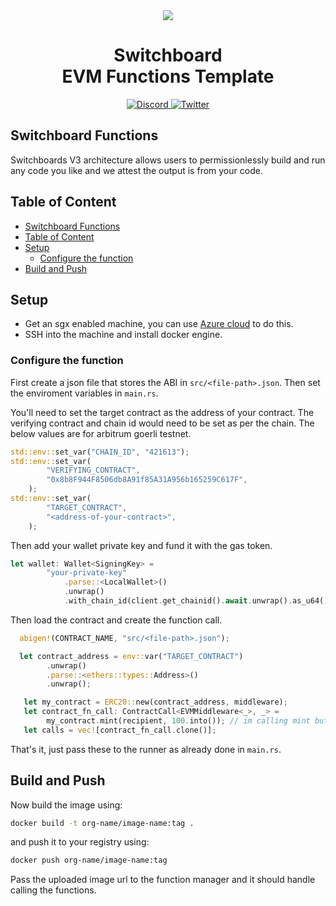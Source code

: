 <div align="center">
  <img src="https://github.com/switchboard-xyz/sbv2-core/raw/main/website/static/img/icons/switchboard/avatar.png" />

  <h1>Switchboard<br>EVM Functions Template</h1>

  <p>
    <a href="https://discord.gg/switchboardxyz">
      <img alt="Discord" src="https://img.shields.io/discord/841525135311634443?color=blueviolet&logo=discord&logoColor=white" />
    </a>
    <a href="https://twitter.com/switchboardxyz">
      <img alt="Twitter" src="https://img.shields.io/twitter/follow/switchboardxyz?label=Follow+Switchboard" />
    </a>
  </p>
</div>

## Switchboard Functions

Switchboards V3 architecture allows users to permissionlessly build and run any code you like and we attest the output is from your code.

## Table of Content

- [Switchboard Functions](#switchboard-functions)
- [Table of Content](#table-of-content)
- [Setup](#setup)
  - [Configure the function](#configure-the-function)
- [Build and Push](#build-and-push)

## Setup

- Get an sgx enabled machine, you can use [Azure cloud](https://learn.microsoft.com/en-us/azure/confidential-computing/quick-create-portal) to do this.
- SSH into the machine and install docker engine.

### Configure the function

First create a json file that stores the ABI in `src/<file-path>.json`.
Then set the enviroment variables in `main.rs`.

You'll need to set the target contract as the address of your contract. The verifying contract and chain id would need to be set as per the chain. The below
values are for arbitrum goerli testnet.

```rs
std::env::set_var("CHAIN_ID", "421613"); 
std::env::set_var(
        "VERIFYING_CONTRACT",
        "0x8b8F944F8506db8A91f85A31A956b165259C617F",
    );
std::env::set_var(
        "TARGET_CONTRACT",
        "<address-of-your-contract>",
    );
```

Then add your wallet private key and fund it with the gas token.

```rs
let wallet: Wallet<SigningKey> =
        "your-private-key"
            .parse::<LocalWallet>()
            .unwrap()
            .with_chain_id(client.get_chainid().await.unwrap().as_u64());
```

Then load the contract and create the function call.

```rs
  abigen!(CONTRACT_NAME, "src/<file-path>.json");

  let contract_address = env::var("TARGET_CONTRACT")
        .unwrap()
        .parse::<ethers::types::Address>()
        .unwrap();

   let my_contract = ERC20::new(contract_address, middleware);
   let contract_fn_call: ContractCall<EVMMiddleware<_>, _> =
        my_contract.mint(recipient, 100.into()); // im calling mint but you can add any contract call here
   let calls = vec![contract_fn_call.clone()];
```

That's it, just pass these to the runner as already done in `main.rs`.
## Build and Push

Now build the image using:

```bash
docker build -t org-name/image-name:tag .
```
and push it to your registry using:

```bash
docker push org-name/image-name:tag
```
Pass the uploaded image url to the function manager and it should handle calling the functions.
